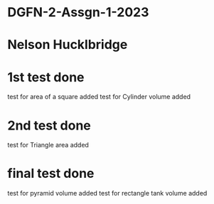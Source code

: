 # DGFN-2-Assgn-1-2023
# Nelson Hucklbridge
# 1st test done
test for area of a square added
test for Cylinder volume added
# 2nd test done
test for Triangle area added
# final test done
test for pyramid volume added
test for rectangle tank volume added
